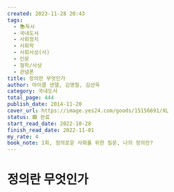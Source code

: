```yaml
---
created: 2023-11-28 20:43
tags:
  - 📚독서
  - 국내도서
  - 사회정치
  - 사회학
  - 사회사상(사)
  - 인문
  - 철학/사상
  - 관념론
title: 정의란 무엇인가
author: 마이클 샌델, 김명철, 김선욱
category: 국내도서
total_page: 444
publish_date: 2014-11-20
cover_url: https://image.yes24.com/goods/15156691/XL
status: 🟩 완료
start_read_date: 2022-10-28
finish_read_date: 2022-11-01
my_rate: 4
book_note: 1회, 정의로운 사회를 위한 질문, 나의 정의란?
---
```


# 정의란 무엇인가

